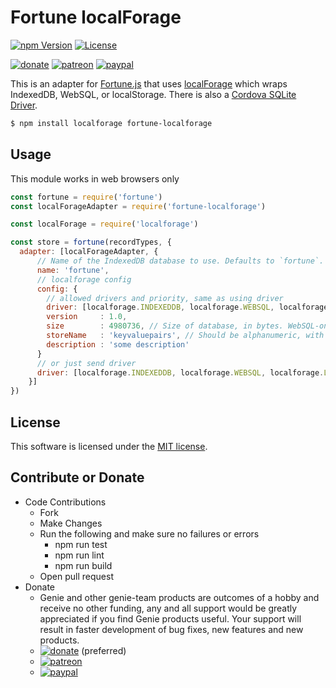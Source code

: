 # Fortune localForage

[![npm Version](https://img.shields.io/npm/v/fortune-localforage.svg?style=flat-square)](https://www.npmjs.com/package/fortune-localforage)
[![License](https://img.shields.io/npm/l/fortune-localforage.svg?style=flat-square)](https://raw.githubusercontent.com/fortunejs/fortune-localforage/master/LICENSE)

[![donate](http://img.shields.io/liberapay/receives/aCoreyJ.svg?logo=liberapay)](https://liberapay.com/aCoreyJ/donate) 
[![patreon](https://img.shields.io/badge/patreon-donate-orange.svg)](https://www.patreon.com/acoreyj/overview) 
[![paypal](https://img.shields.io/badge/paypal-donate-blue.svg)](https://www.paypal.com/pools/c/872dOkFVLP)

This is an adapter for [Fortune.js](https://github.com/fortunejs/fortune) that uses [localForage](https://github.com/localForage/localForage) which wraps IndexedDB, WebSQL, or localStorage. There is also a [Cordova SQLite Driver](https://github.com/thgreasi/localForage-cordovaSQLiteDriver).

```sh
$ npm install localforage fortune-localforage
```


## Usage

This module works in web browsers only

```js
const fortune = require('fortune')
const localForageAdapter = require('fortune-localforage')

const localForage = require('localforage') 

const store = fortune(recordTypes, {
  adapter: [localForageAdapter, {
      // Name of the IndexedDB database to use. Defaults to `fortune`.
      name: 'fortune',      
      // localforage config
      config: {
        // allowed drivers and priority, same as using driver
        driver: [localforage.INDEXEDDB, localforage.WEBSQL, localforage.LOCALSTORAGE],
        version     : 1.0,
        size        : 4980736, // Size of database, in bytes. WebSQL-only for now.
        storeName   : 'keyvaluepairs', // Should be alphanumeric, with underscores.
        description : 'some description'
      }
      // or just send driver
      driver: [localforage.INDEXEDDB, localforage.WEBSQL, localforage.LOCALSTORAGE],
    }]
})
```


## License

This software is licensed under the [MIT license](https://raw.githubusercontent.com/genie-team/fortune-localforage/master/LICENSE).


## Contribute or Donate
* Code Contributions
	* Fork
	* Make Changes
	* Run the following and make sure no failures or errors
		* npm run test
		* npm run lint
		* npm run build
	* Open pull request
* Donate 
	* Genie and other genie-team products are outcomes of a hobby and receive no other funding, any and all support would be greatly appreciated if you find Genie products useful. Your support will result in faster development of bug fixes, new features and new products.
	* [![donate](http://img.shields.io/liberapay/receives/aCoreyJ.svg?logo=liberapay)](https://liberapay.com/aCoreyJ/donate) (preferred)
	* [![patreon](https://img.shields.io/badge/patreon-donate-orange.svg)](https://www.patreon.com/acoreyj/overview) 
	* [![paypal](https://img.shields.io/badge/paypal-donate-blue.svg)](https://www.paypal.com/pools/c/872dOkFVLP) 
